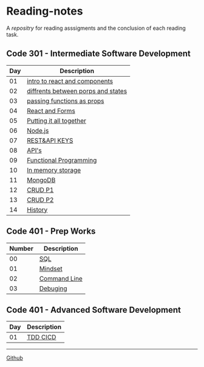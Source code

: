 # Reading-notes
  A *repositry* for reading asssigments and the conclusion of each reading task.

## Code 301 - Intermediate Software Development
| Day | Description |
| --- | ----------- |
| 01 | [intro to react and components ](https://github.com/Alhaimouni/reading-notes/blob/main/301/Day01.md) |
| 02 |  [diffrents between porps and states ](https://github.com/Alhaimouni/reading-notes/blob/main/301/Day02.md) |    
| 03 | [passing functions as props](https://github.com/Alhaimouni/reading-notes/blob/main/301/Day03.md) |
| 04 | [React and Forms](https://github.com/Alhaimouni/reading-notes/blob/main/301/Day04.md) |
| 05 | [Putting it all together](https://github.com/Alhaimouni/reading-notes/blob/main/301/Day05.md)
| 06 | [Node.js](https://github.com/Alhaimouni/reading-notes/blob/main/301/Day06.md)
| 07 | [REST&API KEYS](https://github.com/Alhaimouni/reading-notes/blob/main/301/Day07.md)
| 08 | [API's](https://github.com/Alhaimouni/reading-notes/blob/main/301/Day08.md)
| 09 | [Functional Programming](https://github.com/Alhaimouni/reading-notes/blob/main/301/Day09.md)
| 10 | [In memory storage](https://github.com/Alhaimouni/reading-notes/blob/main/301/Day10.md)
| 11 | [MongoDB](https://github.com/Alhaimouni/reading-notes/blob/main/301/Day11.md)
| 12 | [CRUD P1](https://github.com/Alhaimouni/reading-notes/blob/main/301/Day12.md)
| 13 | [CRUD P2](https://github.com/Alhaimouni/reading-notes/blob/main/301/Day13.md)
| 14 | [History](https://github.com/Alhaimouni/reading-notes/blob/main/301/Day14.md)

## Code 401 - Prep Works

| Number | Description |
| --- | ----------- |
| 00 | [SQL](https://github.com/Alhaimouni/reading-notes/blob/main/401/sql.md)|
| 01 | [Mindset](https://github.com/Alhaimouni/reading-notes/blob/main/401/Prep-Your-Mindset.md)|
| 02 | [Command Line](https://github.com/Alhaimouni/reading-notes/blob/main/401/CommandLine.md)|
| 03 | [Debuging](https://github.com/Alhaimouni/reading-notes/blob/main/401/Debuging.md)|


## Code 401 - Advanced Software Development

| Day | Description |
| --- | ----------- |
| 01 | [TDD CICD](https://github.com/Alhaimouni/reading-notes/blob/main/401/Day01.md)|







---

[Github](https://github.com/Alhaimouni)
